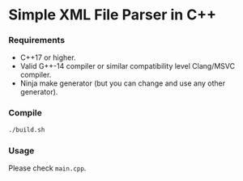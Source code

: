 # Simple XML File Parser in C++

### Requirements
 - C++17 or higher.
 - Valid G++-14 compiler or similar compatibility level Clang/MSVC compiler.
 - Ninja make generator (but you can change and use any other generator).

### Compile

```bash
./build.sh
```

### Usage
Please check ```main.cpp```.